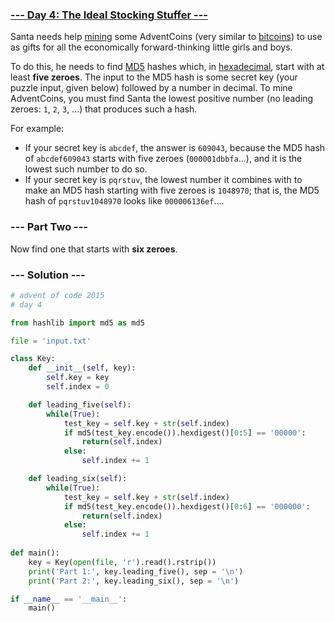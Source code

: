### [--- Day 4: The Ideal Stocking Stuffer ---](https://adventofcode.com/2015/day/4)

Santa needs help [mining](https://en.wikipedia.org/wiki/Bitcoin#Mining) some AdventCoins (very similar to [bitcoins](https://en.wikipedia.org/wiki/Bitcoin)) to use as gifts for all the economically forward-thinking little girls and boys.

To do this, he needs to find [MD5](https://en.wikipedia.org/wiki/MD5) hashes which, in [hexadecimal](https://en.wikipedia.org/wiki/Hexadecimal), start with at least **five zeroes**. The input to the MD5 hash is some secret key (your puzzle input, given below) followed by a number in decimal. To mine AdventCoins, you must find Santa the lowest positive number (no leading zeroes: `1`, `2`, `3`, ...) that produces such a hash.

For example:

- If your secret key is `abcdef`, the answer is `609043`, because the MD5 hash of `abcdef609043` starts with five zeroes (`000001dbbfa`...), and it is the lowest such number to do so.
- If your secret key is `pqrstuv`, the lowest number it combines with to make an MD5 hash starting with five zeroes is `1048970`; that is, the MD5 hash of `pqrstuv1048970` looks like `000006136ef`....

### --- Part Two ---

Now find one that starts with **six zeroes**.

### --- Solution ---
```Python
# advent of code 2015
# day 4

from hashlib import md5 as md5

file = 'input.txt'

class Key:
    def __init__(self, key):
        self.key = key
        self.index = 0

    def leading_five(self):
        while(True):
            test_key = self.key + str(self.index)
            if md5(test_key.encode()).hexdigest()[0:5] == '00000':
                return(self.index)
            else:
                self.index += 1

    def leading_six(self):
        while(True):
            test_key = self.key + str(self.index)
            if md5(test_key.encode()).hexdigest()[0:6] == '000000':
                return(self.index)
            else:
                self.index += 1
            
def main():
    key = Key(open(file, 'r').read().rstrip())
    print('Part 1:', key.leading_five(), sep = '\n')
    print('Part 2:', key.leading_six(), sep = '\n')

if __name__ == '__main__':
    main()
```